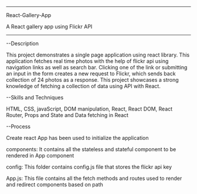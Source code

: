 ______________________________________________________________________________

React-Gallery-App
 
A React gallery app using Flickr API
______________________________________________________________________________

--Description

This project demonstrates a single page application using react library. This application fetches real time photos with the help of flickr api using navigation links as well as search bar. Clicking one of the link or submitting an input in the form creates a new request to Flickr, which sends back collection of 24 photos as a response. This project showcases a strong knowledge of fetching a collection of data using API with React.


--Skills and Techniques

HTML, CSS, javaScript, DOM manipulation, React, React DOM, React Router, Props and State and Data fetching in React


--Process

Create react App has been used to initialize the application

components: It contains all the stateless and stateful component to be rendered in App component

config: This folder contains config.js file that stores the flickr api key

App.js: This file contains all the fetch methods and routes used to render and redirect components based on path